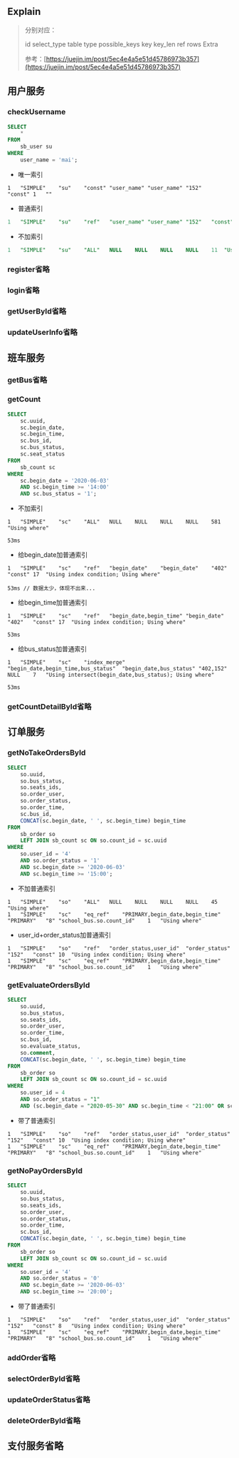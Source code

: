 ## Explain

> 分别对应：
>
> id  select_type  table  type  possible_keys  key  key_len  ref  rows  Extra
>
> 参考：[https://juejin.im/post/5ec4e4a5e51d45786973b357](https://juejin.im/post/5ec4e4a5e51d45786973b357)

##  用户服务

### checkUsername

```sql
SELECT
	*
FROM
	sb_user su
WHERE
	user_name = 'mai';
```

- 唯一索引

```
1	"SIMPLE"	"su"	"const"	"user_name"	"user_name"	"152"	"const"	1	""
```

- 普通索引

```sql
1	"SIMPLE"	"su"	"ref"	"user_name"	"user_name"	"152"	"const"	1	"Using index condition"
```

- 不加索引

```sql
1	"SIMPLE"	"su"	"ALL"	NULL	NULL	NULL	NULL	11	"Using where"
```

### register省略

### login省略

### getUserById省略

### updateUserInfo省略

## 班车服务

### getBus省略

### getCount

```sql
SELECT
	sc.uuid,
	sc.begin_date,
	sc.begin_time,
	sc.bus_id,
	sc.bus_status,
	sc.seat_status
FROM
	sb_count sc
WHERE
	sc.begin_date = '2020-06-03'
	AND sc.begin_time >= '14:00'
	AND sc.bus_status = '1';
```

- 不加索引

```
1	"SIMPLE"	"sc"	"ALL"	NULL	NULL	NULL	NULL	581	"Using where"

53ms
```

- 给begin_date加普通索引

```
1	"SIMPLE"	"sc"	"ref"	"begin_date"	"begin_date"	"402"	"const"	17	"Using index condition; Using where"

53ms // 数据太少，体现不出来...
```

- 给begin_time加普通索引

```
1	"SIMPLE"	"sc"	"ref"	"begin_date,begin_time"	"begin_date"	"402"	"const"	17	"Using index condition; Using where"

53ms
```

- 给bus_status加普通索引

```
1	"SIMPLE"	"sc"	"index_merge"	"begin_date,begin_time,bus_status"	"begin_date,bus_status"	"402,152"	NULL	7	"Using intersect(begin_date,bus_status); Using where"

53ms
```

### getCountDetailById省略

## 订单服务

### getNoTakeOrdersById

```sql
SELECT
	so.uuid,
	so.bus_status,
	so.seats_ids,
	so.order_user,
	so.order_status,
	so.order_time,
	sc.bus_id,
	CONCAT(sc.begin_date, ' ', sc.begin_time) begin_time
FROM
	sb_order so
	LEFT JOIN sb_count sc ON so.count_id = sc.uuid
WHERE
	so.user_id = '4'
	AND so.order_status = '1'
	AND sc.begin_date >= '2020-06-03'
	AND sc.begin_time >= '15:00';
```

- 不加普通索引

```
1	"SIMPLE"	"so"	"ALL"	NULL	NULL	NULL	NULL	45	"Using where"
1	"SIMPLE"	"sc"	"eq_ref"	"PRIMARY,begin_date,begin_time"	"PRIMARY"	"8"	"school_bus.so.count_id"	1	"Using where"
```

- user_id+order_status加普通索引

```
1	"SIMPLE"	"so"	"ref"	"order_status,user_id"	"order_status"	"152"	"const"	10	"Using index condition; Using where"
1	"SIMPLE"	"sc"	"eq_ref"	"PRIMARY,begin_date,begin_time"	"PRIMARY"	"8"	"school_bus.so.count_id"	1	"Using where"
```

### getEvaluateOrdersById

```sql
SELECT
	so.uuid,
	so.bus_status,
	so.seats_ids,
	so.order_user,
	so.order_time,
	sc.bus_id,
	so.evaluate_status,
	so.comment,
	CONCAT(sc.begin_date, ' ', sc.begin_time) begin_time
FROM
	sb_order so
	LEFT JOIN sb_count sc ON so.count_id = sc.uuid
WHERE
	so.user_id = 4
	AND so.order_status = "1"
	AND (sc.begin_date = "2020-05-30" AND sc.begin_time < "21:00" OR sc.begin_date < "2020-05-30")
```

- 带了普通索引

```
1	"SIMPLE"	"so"	"ref"	"order_status,user_id"	"order_status"	"152"	"const"	10	"Using index condition; Using where"
1	"SIMPLE"	"sc"	"eq_ref"	"PRIMARY,begin_date,begin_time"	"PRIMARY"	"8"	"school_bus.so.count_id"	1	"Using where"
```

### getNoPayOrdersById

```sql
SELECT
	so.uuid,
	so.bus_status,
	so.seats_ids,
	so.order_user,
	so.order_status,
	so.order_time,
	sc.bus_id,
	CONCAT(sc.begin_date, ' ', sc.begin_time) begin_time
FROM
	sb_order so
	LEFT JOIN sb_count sc ON so.count_id = sc.uuid
WHERE
	so.user_id = '4'
	AND so.order_status = '0'
	AND sc.begin_date >= '2020-06-03'
	AND sc.begin_time >= '20:00';
```

- 带了普通索引

```
1	"SIMPLE"	"so"	"ref"	"order_status,user_id"	"order_status"	"152"	"const"	8	"Using index condition; Using where"
1	"SIMPLE"	"sc"	"eq_ref"	"PRIMARY,begin_date,begin_time"	"PRIMARY"	"8"	"school_bus.so.count_id"	1	"Using where"
```

### addOrder省略

### selectOrderById省略

### updateOrderStatus省略

### deleteOrderById省略

## 支付服务省略

